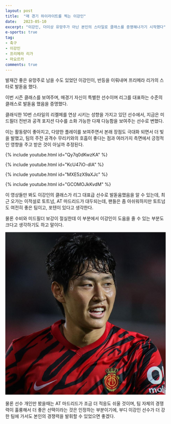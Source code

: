```yaml
---
layout: post
title:  "매 경기 하이라이트를 찍는 이강인"
date:   2023-05-10
excerpt: "이강인, 더이상 유망주가 아닌 본인의 스타일로 클래스를 증명해나가기 시작했다"
e-sports: true
tag:
- 축구
- 이강인
- 프리메라 리가
- 마요르카
comments: true
---
```


발재간 좋은 유망주로 남을 수도 있었던 이강인이, 반등을 이뤄내며 프리메라 리가의 스타로 발돋움 했다.

이번 시즌 클래스를 보여주며, 매경기 자신이 특별한 선수이며 리그를 대표하는 수준의 클래스로 발돋움 했음을 증명했다.

클래식한 10번 스타일의 리켈메를 연상 시키는 성향을 가지고 있던 선수에서, 지금은 미드필더 전반과 공격 포지션 다수를 소화 가능한 다재 다능함을 보여주는 선수로 변했다.

이는 활동량이 좋아지고, 다양한 플레이를 보여주면서 본래 장점도 극대화 되면서 더 빛을 발했고, 팀의 주전 공격수 무리키와의 호흡이 좋다는 점과 여러가지 측면에서 긍정적인 영향을 주고 받은 것이 아닐까 추정된다.

{% include youtube.html id="Qy7q0dKwzKA" %}

{% include youtube.html id="KcU47iO-dIA" %}

{% include youtube.html id="MXE5zX9aXJc" %}

{% include youtube.html id="GCOMOJkKvdM" %}

이 영상들만 봐도 이강인의 클래스가 리그 대표급 선수로 발돋움했음을 알 수 있는데, 최근 오가는 이적설로 토트넘, AT 마드리드가 대두되는데, 팬들은 좀 아쉬워하지만 토트넘도 여전히 좋은 팀이고, 포텐이 있다고 생각한다.

물론 수비와 미드필더 보강이 절실한데 이 부분에서 이강인이 도움을 줄 수 있는 부분도 크다고 생각하기도 하고 말이다.

![](../img/2023/lee-kang-in.png)

물론 선수 개인만 봤을때는 AT 마드리드가 조금 더 적응도 쉬울 것이며, 팀 자체의 경쟁력이 훌륭해서 더 좋은 선택이라는 것은 인정하는 부분이기에, 부디 이강인 선수가 더 강한 팀에 가서도 본인의 경쟁력을 발휘할 수 있었으면 좋겠다.